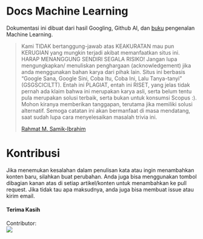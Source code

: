 # Docs Machine Learning

Dokumentasi ini dibuat dari hasil Googling, Github AI, dan [buku](linkurl) pengenalan Machine Learning.

>Kami TIDAK bertanggung-jawab atas KEAKURATAN mau pun KERUGIAN yang mungkin terjadi akibat memanfaatkan situs ini. HARAP MENANGGUNG SENDIRI SEGALA RISIKO! Jangan lupa mengungkapkan/ menuliskan penghargaan (acknowledgement) jika anda menggunakan bahan karya dari pihak lain. Situs ini berbasis “Google Sana, Google Sini, Coba Itu, Coba Ini, Lalu Tanya-tanyi” (GSGSCICILTT). Entah ini PLAGIAT, entah ini RISET, yang jelas tidak pernah ada klaim bahwa ini merupakan karya asli, serta belum tentu pula merupakan solusi terbaik, serta bukan untuk konsumsi Scopus :). Mohon kiranya memberikan tanggapan, terutama jika memiliki solusi alternatif. Semoga catatan ini akan bermanfaat di masa mendatang, saat sudah lupa cara menyelesaikan masalah trivia ini.
>
>[Rahmat M. Samik-Ibrahim](https://rms46.vlsm.org/)

# Kontribusi
Jika menemukan kesalahan dalam penulisan kata atau ingin menambahkan konten baru, silahkan buat perubahan. Anda juga bisa menggunakan tombol dibagian kanan atas di setiap artikel/konten untuk menambahkan ke pull request. Jika tidak tau apa maksudnya, anda juga bisa membuat issue atau kirim email.

#### Terima Kasih

Contributor: <br>
<a href="https://github.com/BobChrismansyah/Docs-Machine-Learning/graphs/contributors">
  <img src="https://contrib.rocks/image?repo=BobChrismansyah/Docs-Machine-Learning" />    
</a>
